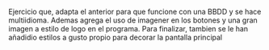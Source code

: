 Ejercicio que, adapta el anterior para que funcione con una BBDD y se hace multiidioma. Ademas agrega el uso de imagener en los botones y una gran imagen a estilo de logo en el programa. Para finalizar, tambien se le han añadidio estilos a gusto propio para decorar la pantalla principal
